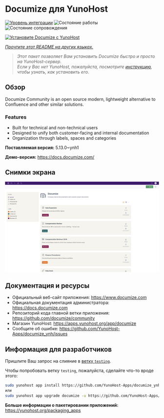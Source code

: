 <!--
Важно: этот README был автоматически сгенерирован <https://github.com/YunoHost/apps/tree/master/tools/readme_generator>
Он НЕ ДОЛЖЕН редактироваться вручную.
-->

# Documize для YunoHost

[![Уровень интеграции](https://apps.yunohost.org/badge/integration/documize)](https://ci-apps.yunohost.org/ci/apps/documize/)
![Состояние работы](https://apps.yunohost.org/badge/state/documize)
![Состояние сопровождения](https://apps.yunohost.org/badge/maintained/documize)

[![Установите Documize с YunoHost](https://install-app.yunohost.org/install-with-yunohost.svg)](https://install-app.yunohost.org/?app=documize)

*[Прочтите этот README на других языках.](./ALL_README.md)*

> *Этот пакет позволяет Вам установить Documize быстро и просто на YunoHost-сервер.*  
> *Если у Вас нет YunoHost, пожалуйста, посмотрите [инструкцию](https://yunohost.org/install), чтобы узнать, как установить его.*

## Обзор

Documize Community is an open source modern, lightweight alternative to Confluence and other similar solutions.

### Features

- Built for technical and non-technical users
- Designed to unify both customer-facing and internal documentation
- Organization through labels, spaces and categories

**Поставляемая версия:** 5.13.0~ynh1

**Демо-версия:** <https://docs.documize.com/>

## Снимки экрана

![Снимок экрана Documize](./doc/screenshots/screenshot.png)

## Документация и ресурсы

- Официальный веб-сайт приложения: <https://www.documize.com>
- Официальная документация администратора: <https://docs.documize.com>
- Репозиторий кода главной ветки приложения: <https://github.com/documize/community>
- Магазин YunoHost: <https://apps.yunohost.org/app/documize>
- Сообщите об ошибке: <https://github.com/YunoHost-Apps/documize_ynh/issues>

## Информация для разработчиков

Пришлите Ваш запрос на слияние в [ветку `testing`](https://github.com/YunoHost-Apps/documize_ynh/tree/testing).

Чтобы попробовать ветку `testing`, пожалуйста, сделайте что-то вроде этого:

```bash
sudo yunohost app install https://github.com/YunoHost-Apps/documize_ynh/tree/testing --debug
или
sudo yunohost app upgrade documize -u https://github.com/YunoHost-Apps/documize_ynh/tree/testing --debug
```

**Больше информации о пакетировании приложений:** <https://yunohost.org/packaging_apps>
